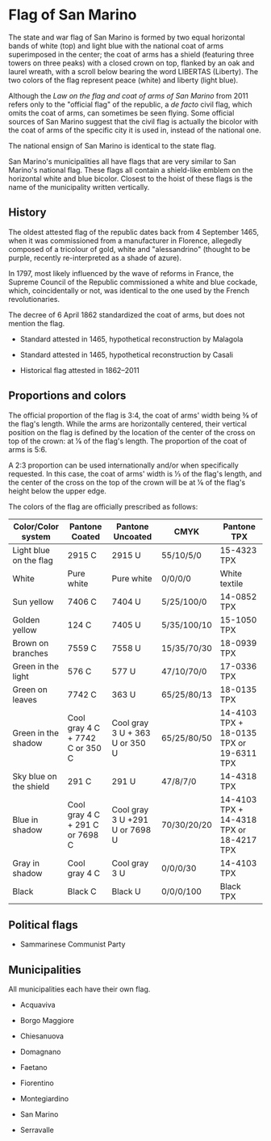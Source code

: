 # Flag of San Marino

The state and war flag of San Marino is formed by two equal horizontal bands of white (top) and light blue with the national coat of arms superimposed in the center; the coat of arms has a shield (featuring three towers on three peaks) with a closed crown on top, flanked by an oak and laurel wreath, with a scroll below bearing the word LIBERTAS (Liberty). The two colors of the flag represent peace (white) and liberty (light blue).

Although the *Law on the flag and coat of arms of San Marino* from 2011 refers only to the "official flag" of the republic, a *de facto* civil flag, which omits the coat of arms, can sometimes be seen flying. Some official sources of San Marino suggest that the civil flag is actually the bicolor with the coat of arms of the specific city it is used in, instead of the national one.

The national ensign of San Marino is identical to the state flag.

San Marino's municipalities all have flags that are very similar to San Marino's national flag. These flags all contain a shield-like emblem on the horizontal white and blue bicolor. Closest to the hoist of these flags is the name of the municipality written vertically.

## History

The oldest attested flag of the republic dates back from 4 September 1465, when it was commissioned from a manufacturer in Florence, allegedly composed of a tricolour of gold, white and "alessandrino" (thought to be purple, recently re-interpreted as a shade of azure).

In 1797, most likely influenced by the wave of reforms in France, the Supreme Council of the Republic commissioned a white and blue cockade, which, coincidentally or not, was identical to the one used by the French revolutionaries.

The decree of 6 April 1862 standardized the coat of arms, but does not mention the flag.

- Standard attested in 1465, hypothetical reconstruction by Malagola

- Standard attested in 1465, hypothetical reconstruction by Casali

- Historical flag attested in 1862–2011

## Proportions and colors

The official proportion of the flag is 3:4, the coat of arms' width being 3⁄8 of the flag's length. While the arms are horizontally centered, their vertical position on the flag is defined by the location of the center of the cross on top of the crown: at 1⁄8 of the flag's length. The proportion of the coat of arms is 5:6.

A 2:3 proportion can be used internationally and/or when specifically requested. In this case, the coat of arms' width is 1⁄3 of the flag's length, and the center of the cross on the top of the crown will be at 1⁄6 of the flag's height below the upper edge.

The colors of the flag are officially prescribed as follows:

| Color/Color system     | Pantone Coated                  | Pantone Uncoated               | CMYK        | Pantone TPX                              |
| ---------------------- | ------------------------------- | ------------------------------ | ----------- | ---------------------------------------- |
| Light blue on the flag | 2915 C                          | 2915 U                         | 55/10/5/0   | 15-4323 TPX                              |
| White                  | Pure white                      | Pure white                     | 0/0/0/0     | White textile                            |
| Sun yellow             | 7406 C                          | 7404 U                         | 5/25/100/0  | 14-0852 TPX                              |
| Golden yellow          | 124 C                           | 7405 U                         | 5/35/100/10 | 15-1050 TPX                              |
| Brown on branches      | 7559 C                          | 7558 U                         | 15/35/70/30 | 18-0939 TPX                              |
| Green in the light     | 576 C                           | 577 U                          | 47/10/70/0  | 17-0336 TPX                              |
| Green on leaves        | 7742 C                          | 363 U                          | 65/25/80/13 | 18-0135 TPX                              |
| Green in the shadow    | Cool gray 4 C + 7742 C or 350 C | Cool gray 3 U + 363 U or 350 U | 65/25/80/50 | 14-4103 TPX + 18-0135 TPX or 19-6311 TPX |
| Sky blue on the shield | 291 C                           | 291 U                          | 47/8/7/0    | 14-4318 TPX                              |
| Blue in shadow         | Cool gray 4 C + 291 C or 7698 C | Cool gray 3 U +291 U or 7698 U | 70/30/20/20 | 14-4103 TPX + 14-4318 TPX or 18-4217 TPX |
| Gray in shadow         | Cool gray 4 C                   | Cool gray 3 U                  | 0/0/0/30    | 14-4103 TPX                              |
| Black                  | Black C                         | Black U                        | 0/0/0/100   | Black TPX                                |

## Political flags

- Sammarinese Communist Party

## Municipalities

All municipalities each have their own flag.

- Acquaviva

- Borgo Maggiore

- Chiesanuova

- Domagnano

- Faetano

- Fiorentino

- Montegiardino

- San Marino

- Serravalle
